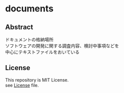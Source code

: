 # documents

## Abstract

ドキュメントの格納場所  
ソフトウェアの開発に関する調査内容、検討中事項などを  
中心にテキストファイルをおいている  

## License

This repository is MIT License.  
see [License](./LICENSE) file.
